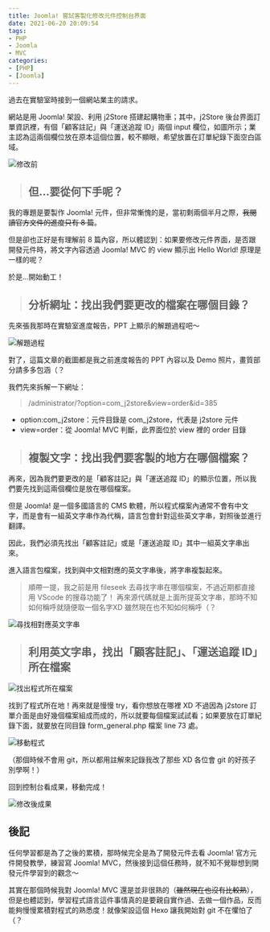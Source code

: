 ```yaml
---
title: Joomla! 嘗試客製化修改元件控制台界面
date: 2021-06-20 20:09:54
tags:
- PHP
- Joomla
- MVC
categories:
- [PHP]
- [Joomla]
---
```


過去在實驗室時接到一個網站業主的請求。

網站是用 Joomla! 架設、利用 j2Store 搭建起購物車；其中，j2Store 後台界面訂單資訊裡，有個「顧客註記」與「運送追蹤 ID」兩個 input 欄位，如圖所示；業主認為這兩個欄位放在原本這個位置，較不顯眼，希望放置在訂單紀錄下面空白區域。

![修改前](https://img.guiblogs.com/j2store-admin-customization/old.jpg)

<!-- more -->

> ## 但...要從何下手呢？

我的專題是要製作 Joomla! 元件，但非常慚愧的是，當初剩兩個半月之際，~~我閱讀官方文件的進度只有 8 篇~~。

但是卻也正好是有理解前 8 篇內容，所以體認到：如果要修改元件界面，是否跟開發元件時，將文字內容透過 Joomla! MVC 的 view 顯示出 Hello World! 原理是一樣的呢？

於是...開始動工！

> ## 分析網址：找出我們要更改的檔案在哪個目錄？

先來張我那時在實驗室進度報告，PPT 上顯示的解題過程吧～

![解題過程](https://img.guiblogs.com/j2store-admin-customization/process.jpg)

對了，這篇文章的截圖都是我之前進度報告的 PPT 內容以及 Demo 照片，畫質部分請多多包涵（？

我們先來拆解一下網址：
> /administrator/?option=com_j2store&view=order&id=385

* option:com_j2store：元件目錄是 com_j2store，代表是 j2store 元件
* view=order：從 Joomla! MVC 判斷，此界面位於 view 裡的 order 目錄

> ## 複製文字：找出我們要客製的地方在哪個檔案？

再來，因為我們要更改的是「顧客註記」與「運送追蹤 ID」的顯示位置，所以我們要先找到這兩個欄位是放在哪個檔案。

但是 Joomla! 是一個多國語言的 CMS 軟體，所以程式檔案內通常不會有中文字，而是會有一組英文字串作為代稱，語言包會針對這些英文字串，對照後並進行翻譯。

因此，我們必須先找出「顧客註記」或是「運送追蹤 ID」其中一組英文字串出來。

進入語言包檔案，找到與中文相對應的英文字串後，將字串複製起來。

> 順帶一提，我之前是用 fileseek 去尋找字串在哪個檔案，不過近期都直接用 VScode 的搜尋功能了！
> 再來源代碼就是上面所提英文字串，那時不知如何稱呼就隨便取一個名字XD 雖然現在也不知如何稱呼（？

![尋找相對應英文字串](https://img.guiblogs.com/j2store-admin-customization/fine-the-code.jpg)

> ## 利用英文字串，找出「顧客註記」、「運送追蹤 ID」所在檔案

![找出程式所在檔案](https://img.guiblogs.com/j2store-admin-customization/fine-files.jpg)

找到了程式所在地！再來就是慢慢 try，看你想放在哪裡 XD 不過因為 j2store 訂單介面是由好幾個檔案組成而成的，所以就要每個檔案試試看；如果要放在訂單紀錄下面，就要放在同目錄 form_general.php 檔案 line 73 處。

![移動程式](https://img.guiblogs.com/j2store-admin-customization/mobile-program.jpg)

（那個時候不會用 git，所以都用註解來記錄我改了那些 XD 各位會 git 的好孩子別學啊！）

回到控制台看成果，移動完成！

![修改後成果](https://img.guiblogs.com/j2store-admin-customization/after.jpg)

## 後記

任何學習都是為了之後的累積，那時候完全是為了開發元件去看 Joomla! 官方元件開發教學，練習寫 Joomla! MVC，然後接到這個任務時，就不知不覺聯想到開發元件學習到的觀念～

其實在那個時候我對 Joomla! MVC 還是並非很熟的（~~雖然現在也沒有比較熟~~），但是也體認到，學習程式語言這件事情真的是要親自實作過、去做一個作品，反而能夠慢慢累積對程式的熟悉度！就像架設這個 Hexo 讓我開始對 git 不在懼怕了（？